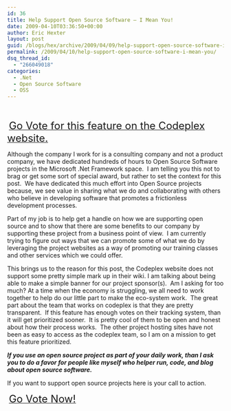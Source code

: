 ```yaml
---
id: 36
title: Help Support Open Source Software – I Mean You!
date: 2009-04-10T03:36:50+00:00
author: Eric Hexter
layout: post
guid: /blogs/hex/archive/2009/04/09/help-support-open-source-software-i-mean-you.aspx
permalink: /2009/04/10/help-support-open-source-software-i-mean-you/
dsq_thread_id:
  - "266049018"
categories:
  - .Net
  - Open Source Software
  - OSS
---
```

&#160;

&#160;<a href="http://codeplex.codeplex.com/WorkItem/View.aspx?WorkItemId=14459" target="_blank"><u><font size="5">Go Vote for this feature on the Codeplex website.</font></u></a>

Although the company I work for is a consulting company and not a product company, we have dedicated hundreds of hours to Open Source Software projects in the Microsoft .Net Framework space.&#160; I am telling you this not to brag or get some sort of special award, but rather to set the context for this post.&#160; We have dedicated this much effort into Open Source projects because, we see value in sharing what we do and collaborating with others who believe in developing software that promotes a frictionless development processes.

Part of my job is to help get a handle on how we are supporting open source and to show that there are some benefits to our company by supporting these project from a business point of view.&#160; I am currently trying to figure out ways that we can promote some of what we do by leveraging the project websites as a way of promoting our training classes and other services which we could offer.&#160; 

This brings us to the reason for this post, the Codeplex website does not support some pretty simple mark up in their wiki. I am talking about being able to make a simple banner for our project sponsor(s).&#160; Am I asking for too much? At a time when the economy is struggling, we all need to work together to help do our little part to make the eco-system work.&#160; The great part about the team that works on codeplex is that they are pretty transparent.&#160; If this feature has enough votes on their tracking system, than it will get prioritized sooner.&#160; It is pretty cool of them to be open and honest about how their process works.&#160; The other project hosting sites have not been as easy to access as the codeplex team, so I am on a mission to get this feature prioritized.&#160; 

**_If you use an open source project as part of your daily work, than I ask you to do a favor for people like myself who helper run, code, and blog about open source software._**

If you want to support open source projects here is your call to action.

&#160;<a href="http://codeplex.codeplex.com/WorkItem/View.aspx?WorkItemId=14459" target="_blank"><u><font size="5">Go Vote Now!</font></u></a>